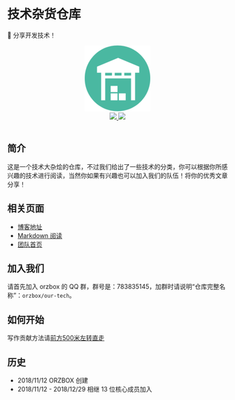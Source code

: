 # 技术杂货仓库
:tiger: 分享开发技术！



<div align="center"> 
    <img src="./favicon.png" width="150px"/>
	<br/>
     <a href="https://github.com/orzbox/our-tech/blob/master/LICENSE">
         <img src="https://img.shields.io/github/license/mashape/apistatus.svg?style=flat-square">
    </a>
     <a href="https://orzbox.github.io/our-tech/">
         <img src="https://img.shields.io/badge/Blog-@our_tech-green.svg?style=flat-square">
    </a>
</div>
<br/>

## 简介

这是一个技术大杂烩的仓库，不过我们给出了一些技术的分类，你可以根据你所感兴趣的技术进行阅读，当然你如果有兴趣也可以加入我们的队伍！将你的优秀文章分享！

## 相关页面

* [博客地址](https://orzbox.github.io/our-tech/)
* [Markdown 阅读](index.md)
* [团队首页](https://orzbox.github.io)



## 加入我们

请首先加入 orzbox 的 QQ 群，群号是：783835145，加群时请说明“仓库完整名称”：`orzbox/our-tech`。

## 如何开始

写作贡献方法请[前方500米左转直走](https://github.com/orzbox/our-tech/wiki/%E8%B4%A1%E7%8C%AE%E6%96%B9%E6%B3%95)

## 历史

* 2018/11/12 ORZBOX 创建
* 2018/11/12 - 2018/12/29 相继 13 位核心成员加入
